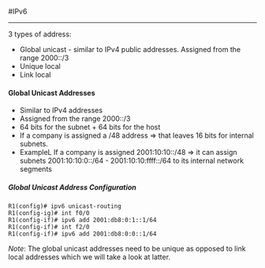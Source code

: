 #IPv6
***

3 types of address:
- Global unicast - similar to IPv4 public addresses. Assigned from the range 2000::/3
- Unique local
- Link local

#### Global Unicast Addresses

- Similar to IPv4 addresses
- Assigned from the range 2000::/3
- 64 bits for the subnet + 64 bits for the host
- If a company is assigned a /48 address => that leaves 16 bits for internal subnets.
- ExampleL If a company is assigned 2001:10:10::/48 => it can assign subnets 2001:10:10:0::/64 - 2001:10:10:ffff::/64 to its internal network segments

##### Global Unicast Address Configuration

```
R1(config)# ipv6 unicast-routing
R1(config-ig)# int f0/0
R1(config-if)# ipv6 add 2001:db8:0:1::1/64
R1(config-if)# int f2/0
R1(config-if)# ipv6 add 2001:db8:0:0::1/64
```

*Note*: The global unicast addresses need to be unique as opposed to link local addresses which we will take a look at latter.
